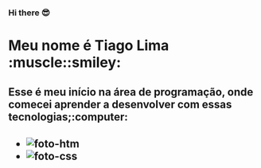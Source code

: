 ### Hi there :sunglasses:

<h1>Meu nome é Tiago Lima :muscle::smiley:</h1>
<h2>Esse é meu início na área de programação, onde comecei  aprender a desenvolver com essas tecnologias;:computer:<h2>
  
  
  - <img src="https://img.shields.io/badge/HTML5-E34F26?style=for-the-badge&logo=html5&logoColor=white" alt="foto-htm"/>
  - <img src="https://img.shields.io/badge/CSS3-1572B6?style=for-the-badge&logo=css3&logoColor=white" alt="foto-css"/>
